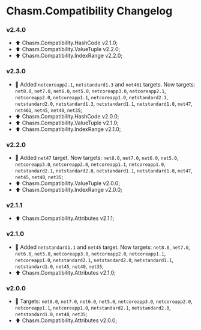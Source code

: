 # Chasm.Compatibility Changelog

### v2.4.0
- ⬆️ Chasm.Compatibility.HashCode v2.1.0;
- ⬆️ Chasm.Compatibility.ValueTuple v2.2.0;
- ⬆️ Chasm.Compatibility.IndexRange v2.2.0;

### v2.3.0
- 🧩 Added `netcoreapp2.1`, `netstandard1.3` and `net461` targets. Now targets: `net8.0`, `net7.0`, `net6.0`, `net5.0`, `netcoreapp3.0`, `netcoreapp2.1`, `netcoreapp2.0`, `netcoreapp1.1`, `netcoreapp1.0`, `netstandard2.1`, `netstandard2.0`, `netstandard1.3`, `netstandard1.1`, `netstandard1.0`, `net47`, `net461`, `net45`, `net40`, `net35`;
- ⬆️ Chasm.Compatibility.HashCode v2.0.0;
- ⬆️ Chasm.Compatibility.ValueTuple v2.1.0;
- ⬆️ Chasm.Compatibility.IndexRange v2.1.0;

### v2.2.0
- 🧩 Added `net47` target. Now targets: `net8.0`, `net7.0`, `net6.0`, `net5.0`, `netcoreapp3.0`, `netcoreapp2.0`, `netcoreapp1.1`, `netcoreapp1.0`, `netstandard2.1`, `netstandard2.0`, `netstandard1.1`, `netstandard1.0`, `net47`, `net45`, `net40`, `net35`;
- ⬆️ Chasm.Compatibility.ValueTuple v2.0.0;
- ⬆️ Chasm.Compatibility.IndexRange v2.0.0;

### v2.1.1
- ⬆️ Chasm.Compatibility.Attributes v2.1.1;

### v2.1.0
- 🧩 Added `netstandard1.1` and `net45` target. Now targets: `net8.0`, `net7.0`, `net6.0`, `net5.0`, `netcoreapp3.0`, `netcoreapp2.0`, `netcoreapp1.1`, `netcoreapp1.0`, `netstandard2.1`, `netstandard2.0`, `netstandard1.1`, `netstandard1.0`, `net45`, `net40`, `net35`;
- ⬆️ Chasm.Compatibility.Attributes v2.1.0;

### v2.0.0
- 🧩 Targets: `net8.0`, `net7.0`, `net6.0`, `net5.0`, `netcoreapp3.0`, `netcoreapp2.0`, `netcoreapp1.1`, `netcoreapp1.0`, `netstandard2.1`, `netstandard2.0`, `netstandard1.0`, `net40`, `net35`;
- ⬆️ Chasm.Compatibility.Attributes v2.0.0;
